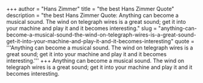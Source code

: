 +++
author = "Hans Zimmer"
title = "the best Hans Zimmer Quote"
description = "the best Hans Zimmer Quote: Anything can become a musical sound. The wind on telegraph wires is a great sound; get it into your machine and play it and it becomes interesting."
slug = "anything-can-become-a-musical-sound-the-wind-on-telegraph-wires-is-a-great-sound-get-it-into-your-machine-and-play-it-and-it-becomes-interesting"
quote = '''Anything can become a musical sound. The wind on telegraph wires is a great sound; get it into your machine and play it and it becomes interesting.'''
+++
Anything can become a musical sound. The wind on telegraph wires is a great sound; get it into your machine and play it and it becomes interesting.
